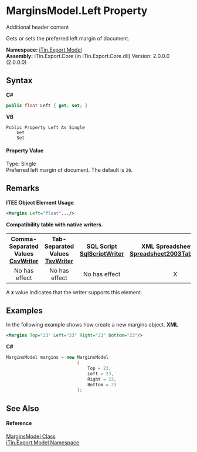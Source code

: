 # MarginsModel.Left Property 
Additional header content 

Gets or sets the preferred left margin of document.

**Namespace:**&nbsp;<a href="N_iTin_Export_Model">iTin.Export.Model</a><br />**Assembly:**&nbsp;iTin.Export.Core (in iTin.Export.Core.dll) Version: 2.0.0.0 (2.0.0.0)

## Syntax

**C#**<br />
``` C#
public float Left { get; set; }
```

**VB**<br />
``` VB
Public Property Left As Single
	Get
	Set
```


#### Property Value
Type: Single<br />Preferred left margin of document. The default is `20`.

## Remarks

**ITEE Object Element Usage**<br />
``` XML
<Margins Left="float".../>
```


<strong>Compatibility table with native writers.</strong><table><tr><th>Comma-Separated Values<br /><a href="T_iTin_Export_Writers_CsvWriter">CsvWriter</a></th><th>Tab-Separated Values<br /><a href="T_iTin_Export_Writers_TsvWriter">TsvWriter</a></th><th>SQL Script<br /><a href="T_iTin_Export_Writers_SqlScriptWriter">SqlScriptWriter</a></th><th>XML Spreadsheet 2003<br /><a href="T_iTin_Export_Writers_Spreadsheet2003TabularWriter">Spreadsheet2003TabularWriter</a></th></tr><tr><td align="center">No has effect</td><td align="center">No has effect</td><td align="center">No has effect</td><td align="center">X</td></tr></table> A <strong>`X`</strong> value indicates that the writer supports this element.


## Examples
In the following example shows how create a new margins object. 
**XML**<br />
``` XML
<Margins Top="23" Left="23" Right="23" Bottom="23"/>
```

**C#**<br />
``` C#
MarginsModel margins = new MarginsModel
                           {
                               Top = 23,
                               Left = 23,
                               Right = 23,
                               Bottom = 23
                           };
```


## See Also


#### Reference
<a href="T_iTin_Export_Model_MarginsModel">MarginsModel Class</a><br /><a href="N_iTin_Export_Model">iTin.Export.Model Namespace</a><br />